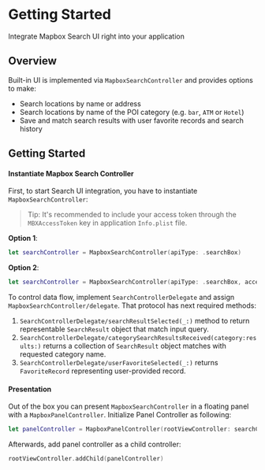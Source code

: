 #  Getting Started

Integrate Mapbox Search UI right into your application

## Overview 

Built-in UI is implemented via ``MapboxSearchController`` and provides options to make:
- Search locations by name or address 
- Search locations by name of the POI category (e.g. `bar`, `ATM` or `Hotel`)
- Save and match search results with user favorite records and search history

## Getting Started

#### Instantiate Mapbox Search Controller
First, to start Search UI integration, you have to instantiate ``MapboxSearchController``:

> Tip: It's recommended to include your access token through the `MBXAccessToken` key in application `Info.plist` file.

**Option 1**:

```swift
let searchController = MapboxSearchController(apiType: .searchBox)
```

**Option 2**:

```swift
let searchController = MapboxSearchController(apiType: .searchBox, accessToken: "YOUR_TOKEN")
```

To control data flow, implement ``SearchControllerDelegate`` and assign ``MapboxSearchController/delegate``. That protocol has next required methods:
1. ``SearchControllerDelegate/searchResultSelected(_:)`` method to return representable `SearchResult` object that match input query.
2. ``SearchControllerDelegate/categorySearchResultsReceived(category:results:)`` returns a collection of `SearchResult` object matches with requested category name.
3. ``SearchControllerDelegate/userFavoriteSelected(_:)`` returns `FavoriteRecord` representing user-provided record.

#### Presentation 

Out of the box you can present ``MapboxSearchController`` in a floating panel with a ``MapboxPanelController``. Initialize Panel Controller as following:

```swift
let panelController = MapboxPanelController(rootViewController: searchController)
```

Afterwards, add panel controller as a child controller:

```swift
rootViewController.addChild(panelController)
```
